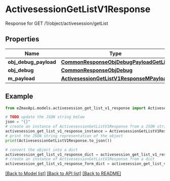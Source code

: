 # ActivesessionGetListV1Response

Response for GET /1/object/activesession/getList

## Properties

Name | Type | Description | Notes
------------ | ------------- | ------------- | -------------
**obj_debug_payload** | [**CommonResponseObjDebugPayloadGetList**](CommonResponseObjDebugPayloadGetList.md) |  | 
**obj_debug** | [**CommonResponseObjDebug**](CommonResponseObjDebug.md) |  | [optional] 
**m_payload** | [**ActivesessionGetListV1ResponseMPayload**](ActivesessionGetListV1ResponseMPayload.md) |  | 

## Example

```python
from eZmaxApi.models.activesession_get_list_v1_response import ActivesessionGetListV1Response

# TODO update the JSON string below
json = "{}"
# create an instance of ActivesessionGetListV1Response from a JSON string
activesession_get_list_v1_response_instance = ActivesessionGetListV1Response.from_json(json)
# print the JSON string representation of the object
print(ActivesessionGetListV1Response.to_json())

# convert the object into a dict
activesession_get_list_v1_response_dict = activesession_get_list_v1_response_instance.to_dict()
# create an instance of ActivesessionGetListV1Response from a dict
activesession_get_list_v1_response_form_dict = activesession_get_list_v1_response.from_dict(activesession_get_list_v1_response_dict)
```
[[Back to Model list]](../README.md#documentation-for-models) [[Back to API list]](../README.md#documentation-for-api-endpoints) [[Back to README]](../README.md)


